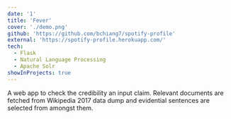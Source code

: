 ```yaml
---
date: '1'
title: 'Fever'
cover: './demo.png'
github: 'https://github.com/bchiang7/spotify-profile'
external: 'https://spotify-profile.herokuapp.com/'
tech:
  - Flask
  - Natural Language Processing
  - Apache Solr
showInProjects: true
---
```


A web app to check the credibility an input claim. Relevant documents are fetched from Wikipedia 2017 data dump and evidential sentences are selected from amongst them.
